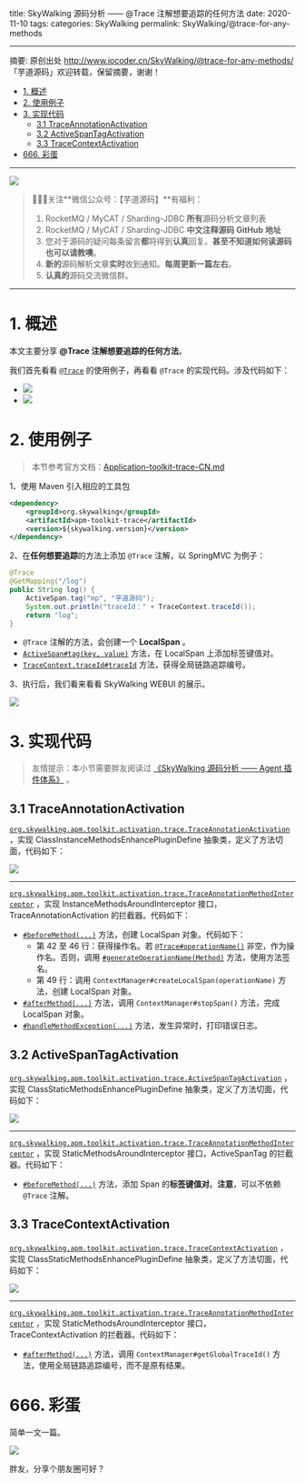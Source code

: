 title: SkyWalking 源码分析 —— @Trace 注解想要追踪的任何方法
date: 2020-11-10
tags:
categories: SkyWalking
permalink: SkyWalking/@trace-for-any-methods

-------

摘要: 原创出处 http://www.iocoder.cn/SkyWalking/@trace-for-any-methods/ 「芋道源码」欢迎转载，保留摘要，谢谢！

- [1. 概述](http://www.iocoder.cn/SkyWalking/@trace-for-any-methods/)
- [2. 使用例子](http://www.iocoder.cn/SkyWalking/@trace-for-any-methods/)
- [3. 实现代码](http://www.iocoder.cn/SkyWalking/@trace-for-any-methods/)
  - [3.1 TraceAnnotationActivation](http://www.iocoder.cn/SkyWalking/@trace-for-any-methods/)
  - [3.2 ActiveSpanTagActivation](http://www.iocoder.cn/SkyWalking/@trace-for-any-methods/)
  - [3.3 TraceContextActivation](http://www.iocoder.cn/SkyWalking/@trace-for-any-methods/)
- [666. 彩蛋](http://www.iocoder.cn/SkyWalking/@trace-for-any-methods/)

-------

![](http://www.iocoder.cn/images/common/wechat_mp_2017_07_31.jpg)

> 🙂🙂🙂关注**微信公众号：【芋道源码】**有福利：  
> 1. RocketMQ / MyCAT / Sharding-JDBC **所有**源码分析文章列表  
> 2. RocketMQ / MyCAT / Sharding-JDBC **中文注释源码 GitHub 地址**  
> 3. 您对于源码的疑问每条留言**都**将得到**认真**回复。**甚至不知道如何读源码也可以请教噢**。  
> 4. **新的**源码解析文章**实时**收到通知。**每周更新一篇左右**。  
> 5. **认真的**源码交流微信群。

-------

# 1. 概述

本文主要分享 **@Trace 注解想要追踪的任何方法**。

我们首先看看 [`@Trace`](https://github.com/apache/incubator-skywalking/blob/af2c1b979fe025603dc65d7e2a2dbdea8005ede8/apm-application-toolkit/apm-toolkit-trace/src/main/java/org/apache/skywalking/apm/toolkit/trace/Trace.java) 的使用例子，再看看 `@Trace` 的实现代码。涉及代码如下：

* ![](http://www.iocoder.cn/images/SkyWalking/2020_11_10/01.png)
* ![](http://www.iocoder.cn/images/SkyWalking/2020_11_10/02.png)

# 2. 使用例子

> 本节参考官方文档：[Application-toolkit-trace-CN.md](https://github.com/apache/incubator-skywalking/blob/master/docs/cn/Application-toolkit-trace-CN.md)

1、使用 Maven 引入相应的工具包

```XML
<dependency>
    <groupId>org.skywalking</groupId>
    <artifactId>apm-toolkit-trace</artifactId>
    <version>${skywalking.version}</version> 
</dependency>
```

2、在**任何想要追踪**的方法上添加 `@Trace` 注解，以 SpringMVC 为例子：

```Java
@Trace
@GetMapping("/log")
public String log() {
    ActiveSpan.tag("mp", "芋道源码");
    System.out.println("traceId：" + TraceContext.traceId());
    return "log";
}
```

* `@Trace` 注解的方法，会创建一个 **LocalSpan** 。
* [`ActiveSpan#tag(key, value)`](https://github.com/apache/incubator-skywalking/blob/af2c1b979fe025603dc65d7e2a2dbdea8005ede8/apm-application-toolkit/apm-toolkit-trace/src/main/java/org/apache/skywalking/apm/toolkit/trace/ActiveSpan.java#L32) 方法，在 LocalSpan 上添加标签键值对。
* [`TraceContext.traceId#traceId`]() 方法，获得全局链路追踪编号。

3、执行后，我们看来看看 SkyWalking WEBUI 的展示。

![](http://www.iocoder.cn/images/SkyWalking/2020_11_10/03.png)

# 3. 实现代码

> 友情提示：本小节需要胖友阅读过 [《SkyWalking 源码分析 —— Agent 插件体系》](http://www.iocoder.cn/SkyWalking/agent-plugin-system/?self)  。

## 3.1 TraceAnnotationActivation

[`org.skywalking.apm.toolkit.activation.trace.TraceAnnotationActivation`](https://github.com/YunaiV/skywalking/blob/5106601937af942dabcad917b90d8c92886a2e4d/apm-sniffer/apm-toolkit-activation/apm-toolkit-trace-activation/src/main/java/org/skywalking/apm/toolkit/activation/trace/TraceAnnotationActivation.java) ，实现 ClassInstanceMethodsEnhancePluginDefine 抽象类，定义了方法切面，代码如下：

![](http://www.iocoder.cn/images/SkyWalking/2020_11_10/04.png)

-------

[`org.skywalking.apm.toolkit.activation.trace.TraceAnnotationMethodInterceptor`](https://github.com/YunaiV/skywalking/blob/5106601937af942dabcad917b90d8c92886a2e4d/apm-sniffer/apm-toolkit-activation/apm-toolkit-trace-activation/src/main/java/org/skywalking/apm/toolkit/activation/trace/TraceAnnotationMethodInterceptor.java) ，实现 InstanceMethodsAroundInterceptor 接口，TraceAnnotationActivation 的拦截器。代码如下：

* [`#beforeMethod(...)`](https://github.com/YunaiV/skywalking/blob/5106601937af942dabcad917b90d8c92886a2e4d/apm-sniffer/apm-toolkit-activation/apm-toolkit-trace-activation/src/main/java/org/skywalking/apm/toolkit/activation/trace/TraceAnnotationMethodInterceptor.java#L39) 方法，创建 LocalSpan 对象。代码如下：
    * 第 42 至 46 行：获得操作名。若 [`@Trace#operationName()`](https://github.com/apache/incubator-skywalking/blob/af2c1b979fe025603dc65d7e2a2dbdea8005ede8/apm-application-toolkit/apm-toolkit-trace/src/main/java/org/apache/skywalking/apm/toolkit/trace/Trace.java#L40) 非空，作为操作名。否则，调用 [`#generateOperationName(Method)`](https://github.com/YunaiV/skywalking/blob/5106601937af942dabcad917b90d8c92886a2e4d/apm-sniffer/apm-toolkit-activation/apm-toolkit-trace-activation/src/main/java/org/skywalking/apm/toolkit/activation/trace/TraceAnnotationMethodInterceptor.java#L58) 方法，使用方法签名。
    * 第 49 行：调用 `ContextManager#createLocalSpan(operationName)` 方法，创建 LocalSpan 对象。
* [`#afterMethod(...)`](https://github.com/YunaiV/skywalking/blob/5106601937af942dabcad917b90d8c92886a2e4d/apm-sniffer/apm-toolkit-activation/apm-toolkit-trace-activation/src/main/java/org/skywalking/apm/toolkit/activation/trace/TraceAnnotationMethodInterceptor.java#L72) 方法，调用 `ContextManager#stopSpan()` 方法，完成 LocalSpan 对象。
* [`#handleMethodException(...)`](https://github.com/YunaiV/skywalking/blob/5106601937af942dabcad917b90d8c92886a2e4d/apm-sniffer/apm-toolkit-activation/apm-toolkit-trace-activation/src/main/java/org/skywalking/apm/toolkit/activation/trace/TraceAnnotationMethodInterceptor.java#L79) 方法，发生异常时，打印错误日志。

## 3.2 ActiveSpanTagActivation

[`org.skywalking.apm.toolkit.activation.trace.ActiveSpanTagActivation`](https://github.com/YunaiV/skywalking/blob/5106601937af942dabcad917b90d8c92886a2e4d/apm-sniffer/apm-toolkit-activation/apm-toolkit-trace-activation/src/main/java/org/skywalking/apm/toolkit/activation/trace/ActiveSpanTagActivation.java) ，实现 ClassStaticMethodsEnhancePluginDefine 抽象类，定义了方法切面，代码如下：

![](http://www.iocoder.cn/images/SkyWalking/2020_11_10/05.png)

-------

[`org.skywalking.apm.toolkit.activation.trace.TraceAnnotationMethodInterceptor`](https://github.com/YunaiV/skywalking/blob/5106601937af942dabcad917b90d8c92886a2e4d/apm-sniffer/apm-toolkit-activation/apm-toolkit-trace-activation/src/main/java/org/skywalking/apm/toolkit/activation/trace/TraceAnnotationMethodInterceptor.java) ，实现 StaticMethodsAroundInterceptor 接口，ActiveSpanTag 的拦截器。代码如下：

* [`#beforeMethod(...)`](https://github.com/YunaiV/skywalking/blob/5106601937af942dabcad917b90d8c92886a2e4d/apm-sniffer/apm-toolkit-activation/apm-toolkit-trace-activation/src/main/java/org/skywalking/apm/toolkit/activation/trace/ActiveSpanTagInterceptor.java#L30) 方法，添加 Span 的**标签键值对**。**注意**，可以不依赖 `@Trace` 注解。

## 3.3 TraceContextActivation

[`org.skywalking.apm.toolkit.activation.trace.TraceContextActivation`](https://github.com/YunaiV/skywalking/blob/5106601937af942dabcad917b90d8c92886a2e4d/apm-sniffer/apm-toolkit-activation/apm-toolkit-trace-activation/src/main/java/org/skywalking/apm/toolkit/activation/trace/TraceContextActivation.java) ，实现 ClassStaticMethodsEnhancePluginDefine 抽象类，定义了方法切面，代码如下：

![](http://www.iocoder.cn/images/SkyWalking/2020_11_10/06.png)

-------

[`org.skywalking.apm.toolkit.activation.trace.TraceAnnotationMethodInterceptor`](https://github.com/YunaiV/skywalking/blob/5106601937af942dabcad917b90d8c92886a2e4d/apm-sniffer/apm-toolkit-activation/apm-toolkit-trace-activation/src/main/java/org/skywalking/apm/toolkit/activation/trace/TraceContextInterceptor.java) ，实现 StaticMethodsAroundInterceptor 接口，TraceContextActivation 的拦截器。代码如下：

* [`#afterMethod(...)`](https://github.com/YunaiV/skywalking/blob/5106601937af942dabcad917b90d8c92886a2e4d/apm-sniffer/apm-toolkit-activation/apm-toolkit-trace-activation/src/main/java/org/skywalking/apm/toolkit/activation/trace/TraceContextInterceptor.java#L39) 方法，调用 `ContextManager#getGlobalTraceId()` 方法，使用全局链路追踪编号，而不是原有结果。

# 666. 彩蛋

简单一文一篇。

![](http://www.iocoder.cn/images/SkyWalking/2020_11_10/07.png)

胖友，分享个朋友圈可好？

